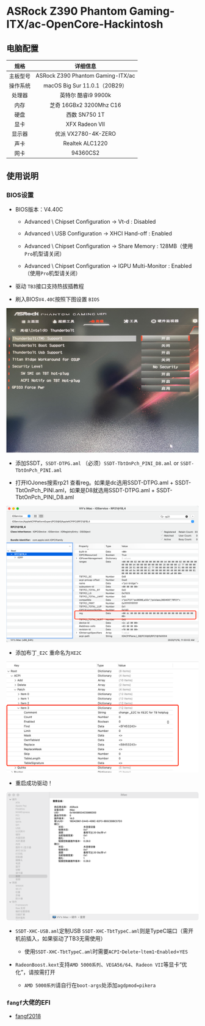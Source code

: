 # ASRock Z390 Phantom Gaming- ITX/ac-OpenCore-Hackintosh


## 电脑配置
|规格 | 详细信息|
|:-: | :-:|
|主板型号| ASRock Z390 Phantom Gaming-ITX/ac |
|操作系统| macOS Big Sur 11.0.1（20B29） |
|处理器| 英特尔 酷睿i9 9900k |
|内存| 芝奇 16GBx2 3200Mhz C16 |
|硬盘| 西数 SN750 1T |
|显卡| XFX Radeon VII |
|显示器| 优派 VX2780-4K-ZERO |
|声卡| Realtek ALC1220 |
|网卡| 94360CS2 |

## 使用说明

### BIOS设置

- BIOS版本：V4.40C

  - Advanced \ Chipset Configuration → Vt-d : Disabled

  - Advanced \ USB Configuration → XHCI Hand-off : Enabled

  - Advanced \ Chipset Configuration → Share Memory : 128MB（使用`Pro`机型请关闭）

  - Advanced \ Chipset Configuration → IGPU Multi-Monitor : Enabled（使用`Pro`机型请关闭）
    
- 驱动 `TB3`接口支持热拔插教程

 - 刷入BIOS`V4.40C`按照下图设置 `BIOS`

![BIOS](Docs/IMG_2487.jpeg)

 - 添加SSDT，`SSDT-DTPG.aml` （必须）`SSDT-TbtOnPch_PINI_D8.aml` or `SSDT-TbtOnPch_PINI.aml`

 - 打开IOJones搜索rp21 查看reg。如果是dc选用SSDT-DTPG.aml + SSDT-TbtOnPch_PINI.aml，如果是D8就选用SSDT-DTPG.aml + SSDT-TbtOnPch_PINI_D8.aml

![IOJones](Docs/IMG_2488.png)

 - 添加布丁`_E2C` 重命名为`XE2C`
 
 ![添加布丁](Docs/IMG_2489.png)
 
 - 重启成功驱动！

![TB3](Docs/IMG_2490.png)

- `SSDT-XHC-USB.aml`定制USB `SSDT-XHC-TbtTypeC.aml`则是TypeC端口（需开机前插入，如果驱动了TB3无需使用）
  - 使用`SSDT-XHC-TbtTypeC.aml`时需要`ACPI`-`Delete`-`ltem1`-`Enabled`=`YES`
  
- `RadeonBoost.kext`支持`AMD 5000系列`、`VEGA56/64`、`Radeon VII`等显卡“优化”，请按需打开
  - `AMD 5000系列`请自行在`boot-args`处添加`agdpmod=pikera`
  
### `fangf`大佬的EFI
 
  - [fangf2018](https://github.com/fangf2018/ASRock-Z390-Phantom-ITX-OpenCore-Hackintosh)
  


